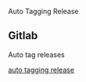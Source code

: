 Auto Tagging Release


## Gitlab


Auto tag releases 

[auto tagging release](https://stackoverflow.com/questions/69507324/gitlab-ci-cd-auto-tagging-release)